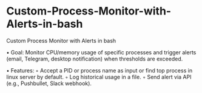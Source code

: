 # Custom-Process-Monitor-with-Alerts-in-bash
Custom Process Monitor with Alerts  in bash

• Goal: Monitor CPU/memory usage of specific processes and trigger alerts (email, Telegram, desktop notification) when thresholds are exceeded.

• Features:
  ◦ Accept a PID or process name as input or find top process in linux server by default.
  ◦ Log historical usage in a file.
  ◦ Send alert via API (e.g., Pushbullet, Slack webhook).

